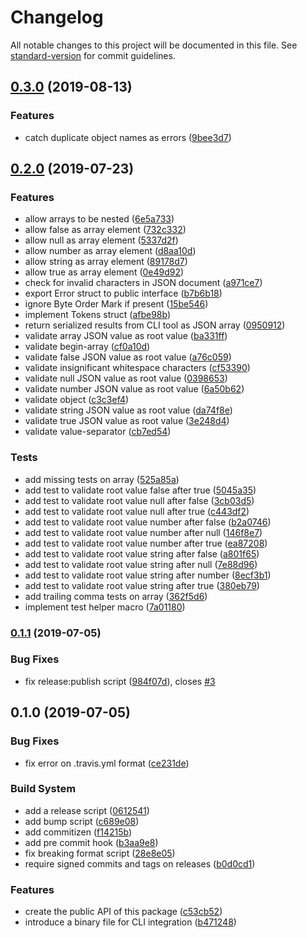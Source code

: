 # Changelog

All notable changes to this project will be documented in this file. See [standard-version](https://github.com/conventional-changelog/standard-version) for commit guidelines.

## [0.3.0](https://github.com/jsonprima/jsonprima/compare/v0.2.0...v0.3.0) (2019-08-13)


### Features

* catch duplicate object names as errors ([9bee3d7](https://github.com/jsonprima/jsonprima/commit/9bee3d7))



## [0.2.0](https://github.com/jsonprima/jsonprima/compare/v0.1.1...v0.2.0) (2019-07-23)


### Features

* allow arrays to be nested ([6e5a733](https://github.com/jsonprima/jsonprima/commit/6e5a733))
* allow false as array element ([732c332](https://github.com/jsonprima/jsonprima/commit/732c332))
* allow null as array element ([5337d2f](https://github.com/jsonprima/jsonprima/commit/5337d2f))
* allow number as array element ([d8aa10d](https://github.com/jsonprima/jsonprima/commit/d8aa10d))
* allow string as array element ([89178d7](https://github.com/jsonprima/jsonprima/commit/89178d7))
* allow true as array element ([0e49d92](https://github.com/jsonprima/jsonprima/commit/0e49d92))
* check for invalid characters in JSON document ([a971ce7](https://github.com/jsonprima/jsonprima/commit/a971ce7))
* export Error struct to public interface ([b7b6b18](https://github.com/jsonprima/jsonprima/commit/b7b6b18))
* ignore Byte Order Mark if present ([15be546](https://github.com/jsonprima/jsonprima/commit/15be546))
* implement Tokens struct ([afbe98b](https://github.com/jsonprima/jsonprima/commit/afbe98b))
* return serialized results from CLI tool as JSON array ([0950912](https://github.com/jsonprima/jsonprima/commit/0950912))
* validate array JSON value as root value ([ba331ff](https://github.com/jsonprima/jsonprima/commit/ba331ff))
* validate begin-array ([cf0a10d](https://github.com/jsonprima/jsonprima/commit/cf0a10d))
* validate false JSON value as root value ([a76c059](https://github.com/jsonprima/jsonprima/commit/a76c059))
* validate insignificant whitespace characters ([cf53390](https://github.com/jsonprima/jsonprima/commit/cf53390))
* validate null JSON value as root value ([0398653](https://github.com/jsonprima/jsonprima/commit/0398653))
* validate number JSON value as root value ([6a50b62](https://github.com/jsonprima/jsonprima/commit/6a50b62))
* validate object ([c3c3ef4](https://github.com/jsonprima/jsonprima/commit/c3c3ef4))
* validate string JSON value as root value ([da74f8e](https://github.com/jsonprima/jsonprima/commit/da74f8e))
* validate true JSON value as root value ([3e248d4](https://github.com/jsonprima/jsonprima/commit/3e248d4))
* validate value-separator ([cb7ed54](https://github.com/jsonprima/jsonprima/commit/cb7ed54))


### Tests

* add missing tests on array ([525a85a](https://github.com/jsonprima/jsonprima/commit/525a85a))
* add test to validate root value false after true ([5045a35](https://github.com/jsonprima/jsonprima/commit/5045a35))
* add test to validate root value null after false ([3cb03d5](https://github.com/jsonprima/jsonprima/commit/3cb03d5))
* add test to validate root value null after true ([c443df2](https://github.com/jsonprima/jsonprima/commit/c443df2))
* add test to validate root value number after false ([b2a0746](https://github.com/jsonprima/jsonprima/commit/b2a0746))
* add test to validate root value number after null ([146f8e7](https://github.com/jsonprima/jsonprima/commit/146f8e7))
* add test to validate root value number after true ([ea87208](https://github.com/jsonprima/jsonprima/commit/ea87208))
* add test to validate root value string after false ([a801f65](https://github.com/jsonprima/jsonprima/commit/a801f65))
* add test to validate root value string after null ([7e88d96](https://github.com/jsonprima/jsonprima/commit/7e88d96))
* add test to validate root value string after number ([8ecf3b1](https://github.com/jsonprima/jsonprima/commit/8ecf3b1))
* add test to validate root value string after true ([380eb79](https://github.com/jsonprima/jsonprima/commit/380eb79))
* add trailing comma tests on array ([362f5d6](https://github.com/jsonprima/jsonprima/commit/362f5d6))
* implement test helper macro ([7a01180](https://github.com/jsonprima/jsonprima/commit/7a01180))



### [0.1.1](https://github.com/jsonprima/jsonprima/compare/v0.1.0...v0.1.1) (2019-07-05)


### Bug Fixes

* fix release:publish script ([984f07d](https://github.com/jsonprima/jsonprima/commit/984f07d)), closes [#3](https://github.com/jsonprima/jsonprima/issues/3)



## 0.1.0 (2019-07-05)


### Bug Fixes

* fix error on .travis.yml format ([ce231de](https://github.com/jsonprima/jsonprima/commit/ce231de))


### Build System

* add a release script ([0612541](https://github.com/jsonprima/jsonprima/commit/0612541))
* add bump script ([c689e08](https://github.com/jsonprima/jsonprima/commit/c689e08))
* add commitizen ([f14215b](https://github.com/jsonprima/jsonprima/commit/f14215b))
* add pre commit hook ([b3aa9e8](https://github.com/jsonprima/jsonprima/commit/b3aa9e8))
* fix breaking format script ([28e8e05](https://github.com/jsonprima/jsonprima/commit/28e8e05))
* require signed commits and tags on releases ([b0d0cd1](https://github.com/jsonprima/jsonprima/commit/b0d0cd1))


### Features

* create the public API of this package ([c53cb52](https://github.com/jsonprima/jsonprima/commit/c53cb52))
* introduce a binary file for CLI integration ([b471248](https://github.com/jsonprima/jsonprima/commit/b471248))
